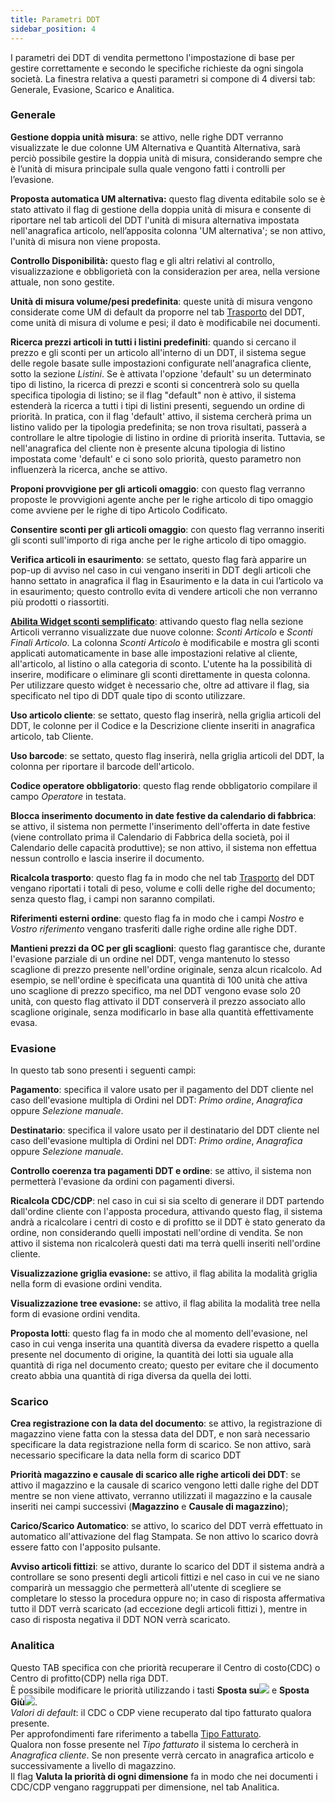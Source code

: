 ```yaml
---
title: Parametri DDT
sidebar_position: 4
---
```


I parametri dei DDT di vendita permettono l'impostazione di base per gestire correttamente e secondo le specifiche richieste da ogni singola società. La finestra relativa a questi parametri si compone di 4 diversi tab: Generale, Evasione, Scarico e Analitica.

### Generale

**Gestione doppia unità misura**: se attivo, nelle righe DDT verranno visualizzate le due colonne UM Alternativa e Quantità Alternativa, sarà perciò possibile gestire la doppia unità di  misura, considerando sempre che è l’unità di misura principale sulla quale vengono fatti i controlli per l’evasione.      

**Proposta automatica UM alternativa:** questo flag diventa editabile solo se è stato attivato il flag di gestione della doppia unità di misura e consente di riportare nel tab articoli del DDT l'unità di misura alternativa impostata nell'anagrafica articolo, nell’apposita colonna 'UM alternativa'; se non attivo, l'unità di misura non viene proposta.      

**Controllo Disponibilità:** questo flag e gli altri relativi al controllo, visualizzazione e obbligorietà con la considerazion per area, nella versione attuale, non sono gestite.     

**Unità di misura volume/pesi predefinita**: queste unità di misura vengono considerate come UM di default da proporre nel tab [Trasporto](/docs/sales/sales-delivery-notes/insert-delivery-notes/transport) del DDT, come unità di misura di volume e pesi; il dato è modificabile nei documenti. 

**Ricerca prezzi articoli in tutti i listini predefiniti**: quando si cercano il prezzo e gli sconti per un articolo all'interno di un DDT, il sistema segue delle regole basate sulle impostazioni configurate nell'anagrafica cliente, sotto la sezione *Listini*. Se è attivata l'opzione 'default' su un determinato tipo di listino, la ricerca di prezzi e sconti si concentrerà solo su quella specifica tipologia di listino; se il flag "default" non è attivo, il sistema estenderà la ricerca a tutti i tipi di listini presenti, seguendo un ordine di priorità. In pratica, con il flag 'default' attivo, il sistema cercherà prima un listino valido per la tipologia predefinita; se non trova risultati, passerà a controllare le altre tipologie di listino in ordine di priorità inserita. Tuttavia, se nell'anagrafica del cliente non è presente alcuna tipologia di listino impostata come 'default' e ci sono solo priorità, questo parametro non influenzerà la ricerca, anche se attivo.       

**Proponi provvigione per gli articoli omaggio**: con questo flag verranno proposte le provvigioni agente anche per le righe articolo di tipo omaggio come avviene per le righe di tipo Articolo Codificato.     

**Consentire sconti per gli articoli omaggio**: con questo flag verranno inseriti gli sconti sull'importo di riga anche per le righe articolo di tipo omaggio.     

**Verifica articoli in esaurimento**: se settato, questo flag farà apparire un pop-up di avviso nel caso in cui vengano inseriti in DDT degli articoli che hanno settato in anagrafica il flag in Esaurimento e la data in cui l’articolo va in esaurimento; questo controllo evita di vendere articoli che non verranno più prodotti o riassortiti.      

**[Abilita Widget sconti semplificato](/docs/sales/sales-flow/discount-widget)**: attivando questo flag nella sezione Articoli verranno visualizzate due nuove colonne: *Sconti Articolo* e *Sconti Finali Articolo*. La colonna *Sconti Articolo* è modificabile e mostra gli sconti applicati automaticamente in base alle impostazioni relative al cliente, all'articolo, al listino o alla categoria di sconto. L'utente ha la possibilità di inserire, modificare o eliminare gli sconti direttamente in questa colonna. Per utilizzare questo widget è necessario che, oltre ad attivare il flag, sia specificato nel tipo di DDT quale tipo di sconto utilizzare.     

**Uso articolo cliente**: se settato, questo flag inserirà, nella griglia articoli del DDT, le colonne per il Codice e la Descrizione cliente inseriti in anagrafica articolo, tab Cliente.       

**Uso barcode**: se settato, questo flag inserirà, nella griglia articoli del DDT, la colonna per riportare il barcode dell'articolo.     

**Codice operatore obbligatorio**: questo flag rende obbligatorio compilare il campo *Operatore* in testata.     

**Blocca inserimento documento in date festive da calendario di fabbrica**: se attivo, il sistema non permette l'inserimento dell'offerta in date festive (viene controllato prima il Calendario di Fabbrica della società, poi il Calendario delle capacità produttive); se non attivo, il sistema non effettua nessun controllo e lascia inserire il documento.     

**Ricalcola trasporto**: questo flag fa in modo che nel tab [Trasporto](/docs/sales/sales-delivery-notes/insert-delivery-notes/transport) del DDT vengano riportati i totali di peso, volume e colli delle righe del documento; senza questo flag, i campi non saranno compilati.        

**Riferimenti esterni ordine**: questo flag fa in modo che i campi *Nostro* e *Vostro riferimento* vengano trasferiti dalle righe ordine alle righe DDT.

**Mantieni prezzi da OC per gli scaglioni**: questo flag garantisce che, durante l'evasione parziale di un ordine nel DDT, venga mantenuto lo stesso scaglione di prezzo presente nell'ordine originale, senza alcun ricalcolo. Ad esempio, se nell'ordine è specificata una quantità di 100 unità che attiva uno scaglione di prezzo specifico, ma nel DDT vengono evase solo 20 unità, con questo flag attivato il DDT conserverà il prezzo associato allo scaglione originale, senza modificarlo in base alla quantità effettivamente evasa.

### Evasione
In questo tab sono presenti i seguenti campi:       

**Pagamento**: specifica il valore usato per il pagamento del DDT cliente nel caso dell'evasione multipla di Ordini nel DDT: *Primo ordine*, *Anagrafica* oppure *Selezione manuale*.

**Destinatario**: specifica il valore usato per il destinatario del DDT cliente nel caso dell'evasione multipla di Ordini nel DDT: *Primo ordine*, *Anagrafica* oppure *Selezione manuale*.

**Controllo coerenza tra pagamenti DDT e ordine**: se attivo, il sistema non permetterà l'evasione da ordini con pagamenti diversi.

**Ricalcola CDC/CDP**: nel caso in cui si sia scelto di generare il DDT partendo dall'ordine cliente con l'apposta procedura, attivando questo flag, il sistema andrà a ricalcolare i centri di costo e di profitto se il DDT è stato generato da ordine, non considerando quelli impostati nell'ordine di vendita. Se non attivo il sistema non ricalcolerà questi dati ma terrà quelli inseriti nell'ordine cliente.

**Visualizzazione griglia evasione:** se attivo, il flag abilita la modalità griglia nella form di evasione ordini vendita.      

**Visualizzazione tree evasione:** se attivo, il flag abilita la modalità tree nella form di evasione ordini vendita.

**Proposta lotti**: questo flag fa in modo che al momento dell'evasione, nel caso in cui venga inserita una quantità diversa da evadere rispetto a quella presente nel documento di origine, la quantità dei lotti sia uguale alla quantità di riga nel documento creato; questo per evitare che il documento creato abbia una quantità di riga diversa da quella dei lotti.

### Scarico

**Crea registrazione con la data del documento**: se attivo, la registrazione di magazzino viene fatta con la stessa data del DDT, e non sarà necessario specificare la data registrazione nella form di scarico. Se non attivo, sarà necessario specificare la data nella form di scarico DDT

**Priorità magazzino e causale di scarico alle righe articoli dei DDT**: se attivo il magazzino e la causale di scarico vengono letti dalle righe del DDT mentre se non viene attivato, verranno utilizzati il magazzino e la causale inseriti nei campi successivi (**Magazzino** e **Causale di magazzino**);

**Carico/Scarico Automatico**: se attivo, lo scarico del DDT verrà effettuato in automatico all'attivazione del flag Stampata. Se non attivo lo scarico dovrà essere fatto con l'apposito pulsante.

**Avviso articoli fittizi**: se attivo, durante lo scarico del DDT il sistema andrà a controllare se sono presenti degli articoli fittizi e nel caso in cui ve ne siano comparirà un messaggio che permetterà all'utente di scegliere se completare lo stesso la procedura oppure no; in caso di risposta affermativa tutto il DDT verrà scaricato (ad eccezione degli articoli fittizi ), mentre in caso di risposta negativa il DDT NON verrà scaricato.

### Analitica
Questo TAB specifica con che priorità recuperare il Centro di costo(CDC) o Centro di profitto(CDP) nella riga DDT.      
È possibile modificare le priorità utilizzando i tasti **Sposta su**![](/img/neutral/common/move-up.png) e **Sposta Giù**![](/img/neutral/common/delete-cc.png).     
*Valori di default*: il CDC o CDP viene recuperato dal tipo fatturato qualora presente.     
Per approfondimenti fare riferimento a tabella [Tipo Fatturato](/docs/configurations/tables/sales/sales-turnover).      
Qualora non fosse presente nel *Tipo fatturato* il sistema lo cercherà in *Anagrafica cliente*. Se non presente verrà cercato in anagrafica articolo e successivamente a livello di magazzino.       
Il flag **Valuta la priorità di ogni dimensione** fa in modo che nei documenti i CDC/CDP vengano raggruppati per dimensione, nel tab Analitica. 
